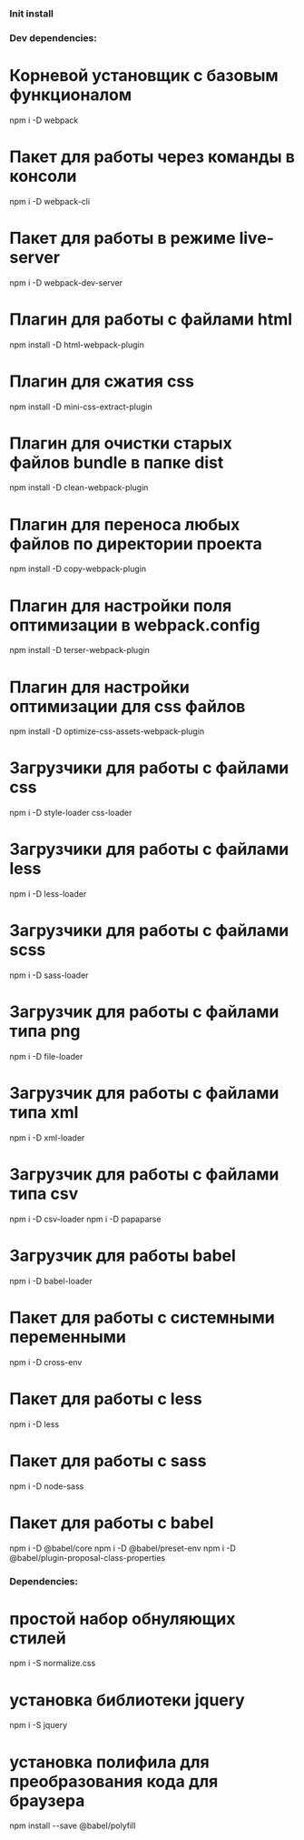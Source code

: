 ### Init install


### Dev dependencies:
# Корневой установщик с базовым функционалом
npm i -D webpack
# Пакет для работы через команды в консоли
npm i -D webpack-cli
# Пакет для работы в режиме live-server
npm i -D webpack-dev-server

# Плагин для работы с файлами html
npm install -D html-webpack-plugin
# Плагин для сжатия css
npm install -D mini-css-extract-plugin
# Плагин для очистки старых файлов bundle в папке dist
npm install -D clean-webpack-plugin
# Плагин для переноса любых файлов по директории проекта
npm install -D copy-webpack-plugin
# Плагин для настройки поля оптимизации в webpack.config
npm install -D terser-webpack-plugin
# Плагин для настройки оптимизации для css файлов
npm install -D optimize-css-assets-webpack-plugin

# Загрузчики для работы с файлами css
npm i -D style-loader css-loader
# Загрузчики для работы с файлами less
npm i -D less-loader
# Загрузчики для работы с файлами scss
npm i -D sass-loader
# Загрузчик для работы с файлами типа png
npm i -D file-loader
# Загрузчик для работы с файлами типа xml
npm i -D xml-loader
# Загрузчик для работы с файлами типа csv
npm i -D csv-loader
npm i -D papaparse
# Загрузчик для работы babel
npm i -D babel-loader

# Пакет для работы с системными переменными
npm i -D cross-env
# Пакет для работы с less
npm i -D less
# Пакет для работы с sass
npm i -D node-sass
# Пакет для работы с babel
npm i -D @babel/core
npm i -D @babel/preset-env
npm i -D @babel/plugin-proposal-class-properties


### Dependencies:
# простой набор обнуляющих стилей 
npm i -S normalize.css

# установка библиотеки jquery
npm i -S jquery

# установка полифила для преобразования кода для браузера
npm install --save @babel/polyfill
